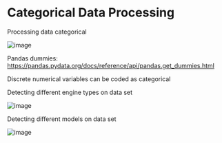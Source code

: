 # Categorical Data Processing

Processing data categorical

![image](https://user-images.githubusercontent.com/78567418/147978604-f53aee7a-a6b3-4ca8-8ada-6223caf76bf2.png)

Pandas dummies: https://pandas.pydata.org/docs/reference/api/pandas.get_dummies.html

Discrete numerical variables can be coded as categorical

Detecting different engine types on data set

![image](https://user-images.githubusercontent.com/78567418/147978992-395802e1-9018-4fba-ba6d-8867b0fafa37.png)

Detecting different models on data set 

![image](https://user-images.githubusercontent.com/78567418/147978857-83fd64ba-101e-4187-a634-3fa5790d8d96.png)
